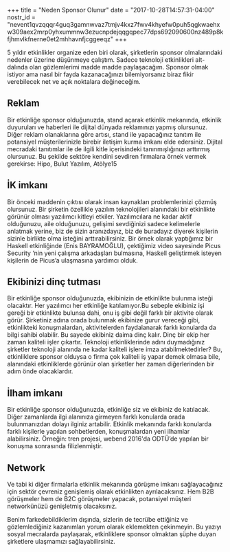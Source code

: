 +++
title = "Neden Sponsor Olunur"
date = "2017-10-28T14:57:31-04:00"
nostr_id = "nevent1qvzqqqr4guq3gamnwvaz7tmjv4kxz7fwv4khyefw0puh5qgkwaehxw309aex2mrp0yhxummnw3ezucnpdejqqgqpec77dps692090600nz489p8kfjhmvlkfnerne0et2mhhavnfjcggeeqz"
+++

5 yıldır etkinlikler organize eden biri olarak, şirketlerin sponsor olmalarındaki nedenler üzerine düşünmeye çalıştım. Sadece teknoloji etkinlikleri alt-dalında olan gözlemlerimi madde madde paylaşacağım. Sponsor olmak istiyor ama nasıl bir fayda kazanacağınızı bilemiyorsanız biraz fikir verebilecek net ve açık noktalara değineceğim.

## Reklam

Bir etkinliğe sponsor olduğunuzda, stand açarak etkinlik mekanında, etkinlik duyuruları ve haberleri ile dijital dünyada reklamınızı yapmış olursunuz. Diğer reklam olanaklarına göre artısı, stand ile yapacağınız tanıtım ile potansiyel müşterilerinizle birebir iletişim kurma imkanı elde edersiniz. Dijital mecradaki tanıtımlar ile de ilgili kitle içerisindeki tanınmışlığınızı arttırmış olursunuz. Bu şekilde sektöre kendini sevdiren firmalara örnek vermek gerekirse: Hipo, Bulut Yazılım, Atölye15

## İK imkanı

Bir önceki maddenin çıktısı olarak insan kaynakları problemlerinizi çözmüş olursunuz. Bir şirketin özellikle yazılım teknolojileri alanındaki bir etkinlikte görünür olması yazılımcı kitleyi etkiler. Yazılımcılara ne kadar aktif olduğunuzu, aile olduğunuzu, gelişimi sevdiğinizi sadece kelimelerle anlatmak yerine, biz de sizin aranızdayız, biz de buradayız diyerek kişilerin sizinle birlikte olma isteğini arttırabilirsiniz. Bir örnek olarak yaptığımız bir Haskell etkinliğinde (Enis BAYRAMOĞLU), çektiğimiz video sayesinde Picus Security ‘nin yeni çalışma arkadaşları bulmasına, Haskell geliştirmek isteyen kişilerin de Picus’a ulaşmasına yardımcı olduk.

## Ekibinizi dinç tutması

Bir etkinliğe sponsor olduğunuzda, ekibinizin de etkinlikte bulunma isteği olacaktır. Her yazılımcı her etkinliğe katılamıyor.Bu sebeple ekibiniz işi gereği bir etkinlikte bulunsa dahi, onu iş gibi değil farklı bir aktivite olarak görür. Şirketiniz adına orada bulunmak ekibinize gurur vereceği gibi, etkinlikteki konuşmalardan, aktivitelerden faydalanarak farklı konularda da bilgi sahibi olabilir. Bu sayede ekibiniz daima dinç kalır. Dinç bir ekip her zaman kaliteli işler çıkartır. Teknoloji etkinliklerinde adını duymadığınız şirketler teknoloji alanında ne kadar kaliteli işlere imza atabilmektedirler? Bu, etkinliklere sponsor olduysa o firma çok kaliteli iş yapar demek olmasa bile, alanındaki etkinliklerde görünür olan şirketler her zaman diğerlerinden bir adım önde olacaklardır.

## İlham imkanı

Bir etkinliğe sponsor olduğunuzda, etkinliğe siz ve ekibiniz de katılacak. Diğer zamanlarda ilgi alanınıza girmeyen farklı konularda orada bulunmanızdan dolayı ilginiz artabilir. Etkinlik mekanında farklı konularda farklı kişilerle yapılan sohbetlerden, konuşmalardan yeni ilhamlar alabilirsiniz. Örneğin: tren projesi, webend 2016'da ODTÜ’de yapılan bir konuşma sonrasında filizlenmiştir.

## Network

Ve tabi ki diğer firmalarla etkinlik mekanında görüşme imkanı sağlayacağınız için sektör çevreniz genişlemiş olarak etkinlikten ayrılacaksınız. Hem B2B görüşmeler hem de B2C görüşmeler yapacak, potansiyel müşteri networkünüzü genişletmiş olacaksınız.

Benim farkedebildiklerim dışında, sizlerin de tecrübe ettiğiniz ve gözlemlediğiniz kazanımları yorum olarak eklemekten çekinmeyin. Bu yazıyı sosyal mecralarda paylaşarak, etkinliklere sponsor olmaktan şüphe duyan şirketlere ulaşmamızı sağlayabilirsiniz.

